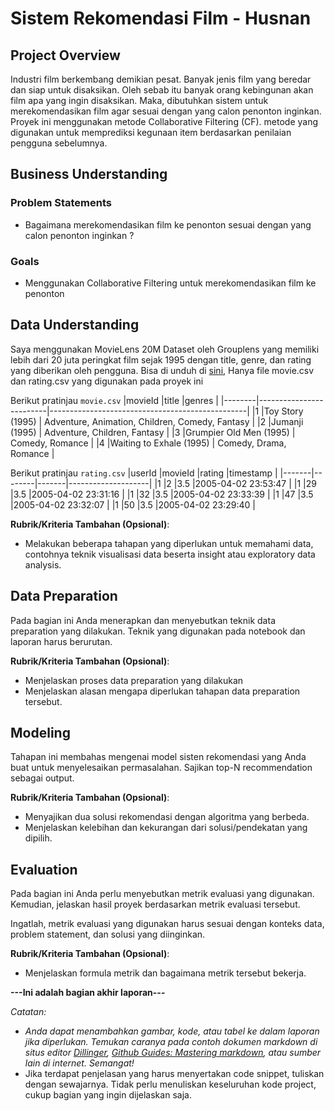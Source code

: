 # Sistem Rekomendasi Film - Husnan

## Project Overview

Industri film berkembang demikian pesat. Banyak jenis film yang beredar dan siap untuk disaksikan. Oleh sebab itu banyak orang kebingunan akan film apa yang ingin disaksikan. Maka, dibutuhkan sistem untuk merekomendasikan film agar sesuai dengan yang calon penonton inginkan. Proyek ini menggunakan metode Collaborative Filtering (CF). metode yang digunakan untuk memprediksi kegunaan item berdasarkan penilaian pengguna sebelumnya.

## Business Understanding

### Problem Statements
- Bagaimana merekomendasikan film ke penonton sesuai dengan yang calon penonton inginkan ?

### Goals
- Menggunakan Collaborative Filtering untuk merekomendasikan film ke penonton

## Data Understanding
Saya menggunakan MovieLens 20M Dataset oleh Grouplens yang memiliki lebih dari 20 juta peringkat film sejak 1995 dengan title, genre, dan rating yang diberikan oleh pengguna. Bisa di unduh di [sini](https://grouplens.org/datasets/movielens/), Hanya file movie.csv dan rating.csv yang digunakan pada proyek ini

Berikut pratinjau `movie.csv`
|movieId |title                    |genres                                           |
|--------|-------------------------|-------------------------------------------------|
|1       |Toy Story (1995)         | Adventure, Animation, Children, Comedy, Fantasy |
|2       |Jumanji (1995)           | Adventure, Children, Fantasy                    |
|3       |Grumpier Old Men (1995)  | Comedy, Romance   	                             |
|4       |Waiting to Exhale (1995) | Comedy, Drama, Romance  	                       |

Berikut pratinjau `rating.csv`
|userId |movieId |rating |timestamp           |
|-------|--------|-------|--------------------|
|1      |2       |3.5    |2005-04-02 23:53:47 |
|1      |29      |3.5    |2005-04-02 23:31:16 |
|1      |32      |3.5    |2005-04-02 23:33:39 |
|1      |47      |3.5    |2005-04-02 23:32:07 |
|1      |50      |3.5    |2005-04-02 23:29:40 |

**Rubrik/Kriteria Tambahan (Opsional)**:
- Melakukan beberapa tahapan yang diperlukan untuk memahami data, contohnya teknik visualisasi data beserta insight atau exploratory data analysis.

## Data Preparation
Pada bagian ini Anda menerapkan dan menyebutkan teknik data preparation yang dilakukan. Teknik yang digunakan pada notebook dan laporan harus berurutan.

**Rubrik/Kriteria Tambahan (Opsional)**: 
- Menjelaskan proses data preparation yang dilakukan
- Menjelaskan alasan mengapa diperlukan tahapan data preparation tersebut.

## Modeling
Tahapan ini membahas mengenai model sisten rekomendasi yang Anda buat untuk menyelesaikan permasalahan. Sajikan top-N recommendation sebagai output.

**Rubrik/Kriteria Tambahan (Opsional)**: 
- Menyajikan dua solusi rekomendasi dengan algoritma yang berbeda.
- Menjelaskan kelebihan dan kekurangan dari solusi/pendekatan yang dipilih.

## Evaluation
Pada bagian ini Anda perlu menyebutkan metrik evaluasi yang digunakan. Kemudian, jelaskan hasil proyek berdasarkan metrik evaluasi tersebut.

Ingatlah, metrik evaluasi yang digunakan harus sesuai dengan konteks data, problem statement, dan solusi yang diinginkan.

**Rubrik/Kriteria Tambahan (Opsional)**: 
- Menjelaskan formula metrik dan bagaimana metrik tersebut bekerja.

**---Ini adalah bagian akhir laporan---**

_Catatan:_
- _Anda dapat menambahkan gambar, kode, atau tabel ke dalam laporan jika diperlukan. Temukan caranya pada contoh dokumen markdown di situs editor [Dillinger](https://dillinger.io/), [Github Guides: Mastering markdown](https://guides.github.com/features/mastering-markdown/), atau sumber lain di internet. Semangat!_
- Jika terdapat penjelasan yang harus menyertakan code snippet, tuliskan dengan sewajarnya. Tidak perlu menuliskan keseluruhan kode project, cukup bagian yang ingin dijelaskan saja.
